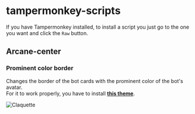 # tampermonkey-scripts

If you have Tampermonkey installed, to install a script you just go to the one you want and click the `Raw` button.

## **Arcane-center**

### Prominent color border

Changes the border of the bot cards with the prominent color of the bot's avatar.<br>
For it to work properly, you have to install [**this theme**](https://userstyles.org/styles/187550/arcane-center-redesign).

![Claquette](https://i.imgur.com/8cffLBU.gif)
